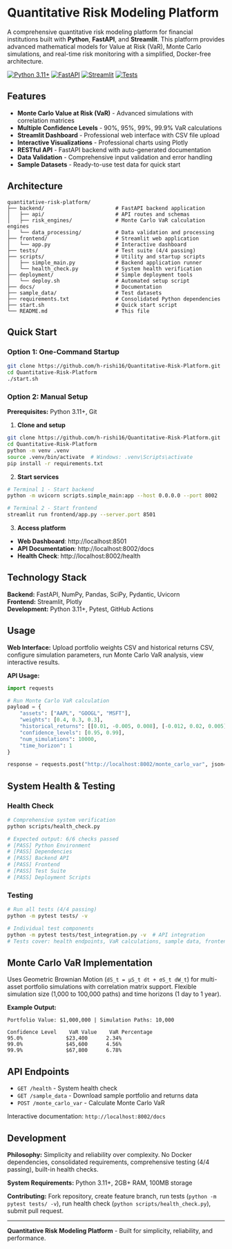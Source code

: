 # Quantitative Risk Modeling Platform

A comprehensive quantitative risk modeling platform for financial institutions built with **Python**, **FastAPI**, and **Streamlit**. This platform provides advanced mathematical models for Value at Risk (VaR), Monte Carlo simulations, and real-time risk monitoring with a simplified, Docker-free architecture.

[![Python 3.11+](https://img.shields.io/badge/Python-3.11+-blue.svg)](https://www.python.org/downloads/)
[![FastAPI](https://img.shields.io/badge/FastAPI-0.104+-green.svg)](https://fastapi.tiangolo.com/)
[![Streamlit](https://img.shields.io/badge/Streamlit-1.28+-red.svg)](https://streamlit.io/)
[![Tests](https://img.shields.io/badge/Tests-Passing-brightgreen.svg)]()

## Features

- **Monte Carlo Value at Risk (VaR)** - Advanced simulations with correlation matrices
- **Multiple Confidence Levels** - 90%, 95%, 99%, 99.9% VaR calculations
- **Streamlit Dashboard** - Professional web interface with CSV file upload
- **Interactive Visualizations** - Professional charts using Plotly
- **RESTful API** - FastAPI backend with auto-generated documentation
- **Data Validation** - Comprehensive input validation and error handling
- **Sample Datasets** - Ready-to-use test data for quick start

## Architecture

```
quantitative-risk-platform/
├── backend/                       # FastAPI backend application
│   ├── api/                       # API routes and schemas
│   ├── risk_engines/              # Monte Carlo VaR calculation engines
│   └── data_processing/           # Data validation and processing
├── frontend/                      # Streamlit web application
│   └── app.py                     # Interactive dashboard
├── tests/                         # Test suite (4/4 passing)
├── scripts/                       # Utility and startup scripts
│   ├── simple_main.py             # Backend application runner
│   └── health_check.py            # System health verification
├── deployment/                    # Simple deployment tools
│   └── deploy.sh                  # Automated setup script
├── docs/                          # Documentation
├── sample_data/                   # Test datasets
├── requirements.txt               # Consolidated Python dependencies
├── start.sh                       # Quick start script
└── README.md                      # This file
```

## Quick Start

### Option 1: One-Command Startup
```bash
git clone https://github.com/h-rishi16/Quantitative-Risk-Platform.git
cd Quantitative-Risk-Platform
./start.sh
```

### Option 2: Manual Setup

**Prerequisites:** Python 3.11+, Git

1. **Clone and setup**
```bash
git clone https://github.com/h-rishi16/Quantitative-Risk-Platform.git
cd Quantitative-Risk-Platform
python -m venv .venv
source .venv/bin/activate  # Windows: .venv\Scripts\activate
pip install -r requirements.txt
```

2. **Start services**
```bash
# Terminal 1 - Start backend
python -m uvicorn scripts.simple_main:app --host 0.0.0.0 --port 8002

# Terminal 2 - Start frontend  
streamlit run frontend/app.py --server.port 8501
```

3. **Access platform**
- **Web Dashboard**: http://localhost:8501
- **API Documentation**: http://localhost:8002/docs
- **Health Check**: http://localhost:8002/health

## Technology Stack

**Backend:** FastAPI, NumPy, Pandas, SciPy, Pydantic, Uvicorn  
**Frontend:** Streamlit, Plotly  
**Development:** Python 3.11+, Pytest, GitHub Actions

## Usage

**Web Interface:** Upload portfolio weights CSV and historical returns CSV, configure simulation parameters, run Monte Carlo VaR analysis, view interactive results.

**API Usage:**
```python
import requests

# Run Monte Carlo VaR calculation
payload = {
    "assets": ["AAPL", "GOOGL", "MSFT"],
    "weights": [0.4, 0.3, 0.3],
    "historical_returns": [[0.01, -0.005, 0.008], [-0.012, 0.02, 0.005]],
    "confidence_levels": [0.95, 0.99],
    "num_simulations": 10000,
    "time_horizon": 1
}

response = requests.post("http://localhost:8002/monte_carlo_var", json=payload)
```

## System Health & Testing

### Health Check
```bash
# Comprehensive system verification
python scripts/health_check.py

# Expected output: 6/6 checks passed
# [PASS] Python Environment
# [PASS] Dependencies  
# [PASS] Backend API
# [PASS] Frontend
# [PASS] Test Suite
# [PASS] Deployment Scripts
```

### Testing
```bash
# Run all tests (4/4 passing)
python -m pytest tests/ -v

# Individual test components
python -m pytest tests/test_integration.py -v  # API integration
# Tests cover: health endpoints, VaR calculations, sample data, frontend accessibility
```

## Monte Carlo VaR Implementation

Uses Geometric Brownian Motion (`dS_t = μS_t dt + σS_t dW_t`) for multi-asset portfolio simulations with correlation matrix support. Flexible simulation size (1,000 to 100,000 paths) and time horizons (1 day to 1 year).

**Example Output:**
```
Portfolio Value: $1,000,000 | Simulation Paths: 10,000

Confidence Level    VaR Value    VaR Percentage
95.0%              $23,400      2.34%
99.0%              $45,600      4.56%
99.9%              $67,800      6.78%
```

## API Endpoints

- `GET /health` - System health check
- `GET /sample_data` - Download sample portfolio and returns data  
- `POST /monte_carlo_var` - Calculate Monte Carlo VaR

Interactive documentation: `http://localhost:8002/docs`

## Development

**Philosophy:** Simplicity and reliability over complexity. No Docker dependencies, consolidated requirements, comprehensive testing (4/4 passing), built-in health checks.

**System Requirements:** Python 3.11+, 2GB+ RAM, 100MB storage

**Contributing:** Fork repository, create feature branch, run tests (`python -m pytest tests/ -v`), run health check (`python scripts/health_check.py`), submit pull request.

---

**Quantitative Risk Modeling Platform** - Built for simplicity, reliability, and performance.